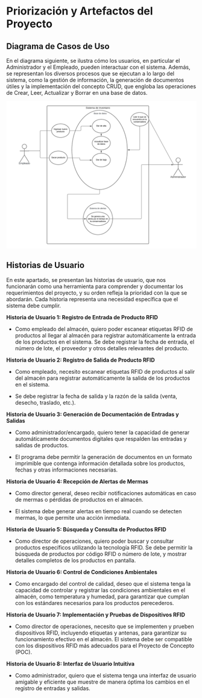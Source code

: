 # Priorización y Artefactos del Proyecto

## **Diagrama de Casos de Uso**

En el diagrama siguiente, se ilustra cómo los usuarios, en particular el Administrador y el Empleado, pueden interactuar con el sistema. Además, se representan los diversos procesos que se ejecutan a lo largo del sistema, como la gestión de información, la generación de documentos útiles y la implementación del concepto CRUD, que engloba las operaciones de Crear, Leer, Actualizar y Borrar en una base de datos.

![Casos de Uso](https://github.com/JosuehCA/OOP_Team2/blob/PrimeraRevision/images/CasosdeUso.jpg)

## **Historias de Usuario**

En este apartado, se presentan las historias de usuario, que nos funcionarán como una herramienta para comprender y documentar los requerimientos del proyecto, y su orden refleja la prioridad con la que se abordarán. Cada historia representa una necesidad específica que el sistema debe cumplir.

**Historia de Usuario 1: Registro de Entrada de Producto RFID**

- Como empleado del almacén, quiero poder escanear etiquetas RFID de productos al llegar al almacén para registrar automáticamente la entrada de los productos en el sistema. Se debe registrar la fecha de entrada, el número de lote, el proveedor y otros detalles relevantes del producto.

**Historia de Usuario 2: Registro de Salida de Producto RFID**

- Como empleado, necesito escanear etiquetas RFID de productos al salir del almacén para registrar automáticamente la salida de los productos en el sistema.

- Se debe registrar la fecha de salida y la razón de la salida (venta, desecho, traslado, etc.).

**Historia de Usuario 3: Generación de Documentación de Entradas y Salidas**

- Como administrador/encargado, quiero tener la capacidad de generar automáticamente documentos digitales que respalden las entradas y salidas de productos.

- El programa debe permitir la generación de documentos en un formato imprimible que contenga información detallada sobre los productos, fechas y otras informaciones necesarias.

**Historia de Usuario 4: Recepción de Alertas de Mermas**

- Como director general, deseo recibir notificaciones automáticas en caso de mermas o pérdidas de productos en el almacén.

- El sistema debe generar alertas en tiempo real cuando se detecten mermas, lo que permite una acción inmediata.

**Historia de Usuario 5: Búsqueda y Consulta de Productos RFID**

- Como director de operaciones, quiero poder buscar y consultar productos específicos utilizando la tecnología RFID. Se debe permitir la búsqueda de productos por código RFID o número de lote, y mostrar detalles completos de los productos en pantalla.

**Historia de Usuario 6: Control de Condiciones Ambientales**

- Como encargado del control de calidad, deseo que el sistema tenga la capacidad de controlar y registrar las condiciones ambientales en el almacén, como temperatura y humedad, para garantizar que cumplan con los estándares necesarios para los productos perecederos.

**Historia de Usuario 7: Implementación y Pruebas de Dispositivos RFID**

- Como director de operaciones, necesito que se implementen y prueben dispositivos RFID, incluyendo etiquetas y antenas, para garantizar su funcionamiento efectivo en el almacén. El sistema debe ser compatible con los dispositivos RFID más adecuados para el Proyecto de Concepto (POC).

**Historia de Usuario 8: Interfaz de Usuario Intuitiva**

- Como administrador, quiero que el sistema tenga una interfaz de usuario amigable y eficiente que muestre de manera óptima los cambios en el registro de entradas y salidas.



